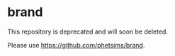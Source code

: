 brand
=====

This repository is deprecated and will soon be deleted.

Please use https://github.com/phetsims/brand.
